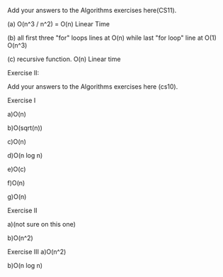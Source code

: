 Add your answers to the Algorithms exercises here(CS11).

(a) O(n^3 / n^2) = O(n) Linear Time

(b) all first three "for" loops lines at O(n) while last "for loop" line at O(1)
O(n^3)

(c) recursive function.  O(n) Linear time

Exercise II:




Add your answers to the Algorithms exercises here (cs10).

Exercise I

a)O(n)

b)O(sqrt(n))

c)O(n)

d)O(n log n)

e)O(c)

f)O(n)

g)O(n)

Exercise II

a)(not sure on this one)

b)O(n^2)

Exercise III
a)O(n^2)

b)O(n log n)